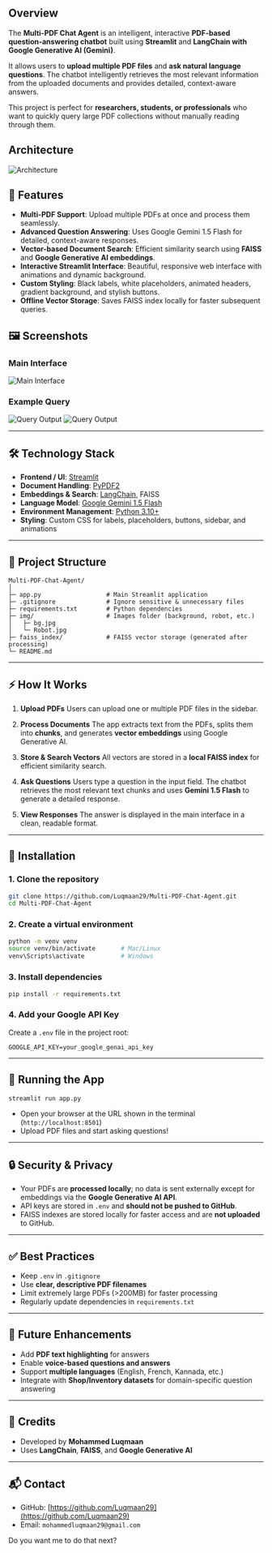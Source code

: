 ## Overview

The **Multi-PDF Chat Agent** is an intelligent, interactive **PDF-based question-answering chatbot** built using **Streamlit** and **LangChain with Google Generative AI (Gemini)**.

It allows users to **upload multiple PDF files** and **ask natural language questions**. The chatbot intelligently retrieves the most relevant information from the uploaded documents and provides detailed, context-aware answers.

This project is perfect for **researchers, students, or professionals** who want to quickly query large PDF collections without manually reading through them.

## Architecture 

![Architecture](img/Architecture.jpg)



## 🌟 Features

* **Multi-PDF Support**: Upload multiple PDFs at once and process them seamlessly.
* **Advanced Question Answering**: Uses Google Gemini 1.5 Flash for detailed, context-aware responses.
* **Vector-based Document Search**: Efficient similarity search using **FAISS** and **Google Generative AI embeddings**.
* **Interactive Streamlit Interface**: Beautiful, responsive web interface with animations and dynamic background.
* **Custom Styling**: Black labels, white placeholders, animated headers, gradient background, and stylish buttons.
* **Offline Vector Storage**: Saves FAISS index locally for faster subsequent queries.



## 🖼 Screenshots

### Main Interface

![Main Interface](img/Home.png)

### Example Query

![Query Output](img/op1.png)
![Query Output](img/op2.png)

---

## 🛠 Technology Stack

* **Frontend / UI**: [Streamlit](https://streamlit.io/)
* **Document Handling**: [PyPDF2](https://pypi.org/project/PyPDF2/)
* **Embeddings & Search**: [LangChain](https://www.langchain.com/), FAISS
* **Language Model**: [Google Gemini 1.5 Flash](https://developers.generativeai.google/)
* **Environment Management**: [Python 3.10+](https://www.python.org/)
* **Styling**: Custom CSS for labels, placeholders, buttons, sidebar, and animations

---

## 📁 Project Structure

```
Multi-PDF-Chat-Agent/
│
├─ app.py                  # Main Streamlit application
├─ .gitignore              # Ignore sensitive & unnecessary files
├─ requirements.txt        # Python dependencies
├─ img/                    # Images folder (background, robot, etc.)
│   ├─ bg.jpg
│   └─ Robot.jpg
├─ faiss_index/            # FAISS vector storage (generated after processing)
└─ README.md
```

---

## ⚡ How It Works

1. **Upload PDFs**
   Users can upload one or multiple PDF files in the sidebar.

2. **Process Documents**
   The app extracts text from the PDFs, splits them into **chunks**, and generates **vector embeddings** using Google Generative AI.

3. **Store & Search Vectors**
   All vectors are stored in a **local FAISS index** for efficient similarity search.

4. **Ask Questions**
   Users type a question in the input field. The chatbot retrieves the most relevant text chunks and uses **Gemini 1.5 Flash** to generate a detailed response.

5. **View Responses**
   The answer is displayed in the main interface in a clean, readable format.

---

## 🚀 Installation

### 1. Clone the repository

```bash
git clone https://github.com/Luqmaan29/Multi-PDF-Chat-Agent.git
cd Multi-PDF-Chat-Agent
```

### 2. Create a virtual environment

```bash
python -m venv venv
source venv/bin/activate       # Mac/Linux
venv\Scripts\activate          # Windows
```

### 3. Install dependencies

```bash
pip install -r requirements.txt
```

### 4. Add your Google API Key

Create a `.env` file in the project root:

```
GOOGLE_API_KEY=your_google_genai_api_key
```

---

## 🏃 Running the App

```bash
streamlit run app.py
```

* Open your browser at the URL shown in the terminal (`http://localhost:8501`)
* Upload PDF files and start asking questions!

---

## 🔒 Security & Privacy

* Your PDFs are **processed locally**; no data is sent externally except for embeddings via the **Google Generative AI API**.
* API keys are stored in `.env` and **should not be pushed to GitHub**.
* FAISS indexes are stored locally for faster access and are **not uploaded** to GitHub.

---

## ✅ Best Practices

* Keep `.env` in `.gitignore`
* Use **clear, descriptive PDF filenames**
* Limit extremely large PDFs (>200MB) for faster processing
* Regularly update dependencies in `requirements.txt`

---

## 📜 Future Enhancements

* Add **PDF text highlighting** for answers
* Enable **voice-based questions and answers**
* Support **multiple languages** (English, French, Kannada, etc.)
* Integrate with **Shop/Inventory datasets** for domain-specific question answering

---

## 🙌 Credits

* Developed by **Mohammed Luqmaan**
* Uses **LangChain**, **FAISS**, and **Google Generative AI**

---

## 📬 Contact

* GitHub: [https://github.com/Luqmaan29](https://github.com/Luqmaan29)
* Email: `mohammedluqmaan29@gmail.com`


Do you want me to do that next?

